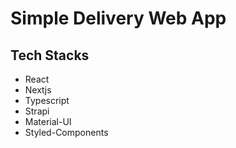 # Simple Delivery Web App

## Tech Stacks

- React
- Nextjs
- Typescript
- Strapi
- Material-UI
- Styled-Components

